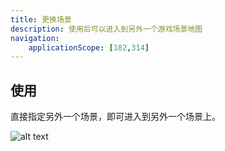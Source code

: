 ```yaml
---
title: 更换场景
description: 使用后可以进入到另外一个游戏场景地图
navigation:
    applicationScope: [182,314]
---
```


## 使用

直接指定另外一个场景，即可进入到另外一个场景上。

![alt text](https://assbak.gcw.wiki/gcw/image/zh_hans/commands/logic/changescene/image.png)

